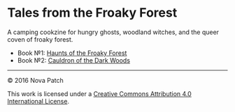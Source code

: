 # Tales from the Froaky Forest

A camping cookzine for hungry ghosts, woodland witches, and the queer coven of
froaky forest.

* Book №1: [Haunts of the Froaky Forest](book1-haunts)
* Book №2: [Cauldron of the Dark Woods](book2-cauldren)

---

© 2016 Nova Patch

This work is licensed under a
[Creative Commons Attribution 4.0 International License](http://creativecommons.org/licenses/by/4.0/).
